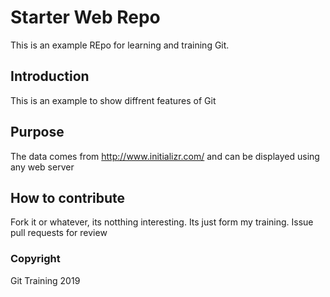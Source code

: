 # Starter Web Repo

This is an example REpo for learning and training Git.

## Introduction

This is an example to show diffrent features of Git

## Purpose

The data comes from http://www.initializr.com/ and can be displayed using any web server

## How to contribute

Fork it or whatever, its notthing interesting. Its just form my training. Issue pull requests for review

### Copyright

Git Training 2019